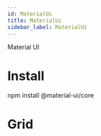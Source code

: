 ```yaml
---
id: MaterialUi
title: MaterialUi
sidebar_label: MaterialUi
---
```


Material UI


# Install

npm install @material-ui/core


# Grid